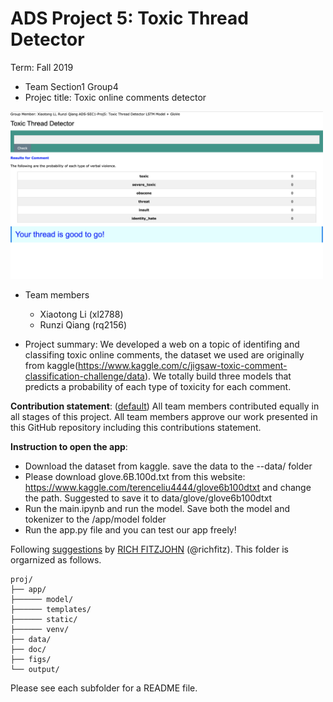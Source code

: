 # ADS Project 5: Toxic Thread Detector

Term: Fall 2019

+ Team Section1 Group4
+ Projec title: Toxic online comments detector
<img src="figs/web.png" alt="Toxic Thread Detector" width="500"/>

+ Team members
	+ Xiaotong Li (xl2788)
	+ Runzi Qiang (rq2156)
	
+ Project summary: We developed a web on a topic of identifing and classifing toxic online comments, the dataset we used are originally from kaggle(https://www.kaggle.com/c/jigsaw-toxic-comment-classification-challenge/data). We totally build three models that predicts a probability of each type of toxicity for each comment.
	
**Contribution statement**: ([default](doc/a_note_on_contributions.md)) All team members contributed equally in all stages of this project. All team members approve our work presented in this GitHub repository including this contributions statement. 


__Instruction to open the app__:
+ Download the dataset from kaggle. save the data to the --data/ folder
+ Please download glove.6B.100d.txt from this website: https://www.kaggle.com/terenceliu4444/glove6b100dtxt and change the path. Suggested to save it to data/glove/glove6b100dtxt
+ Run the main.ipynb and run the model. Save both the model and tokenizer to the /app/model folder
+ Run the app.py file and you can test our app freely!


Following [suggestions](http://nicercode.github.io/blog/2013-04-05-projects/) by [RICH FITZJOHN](http://nicercode.github.io/about/#Team) (@richfitz). This folder is orgarnized as follows.

```
proj/
├── app/
├────── model/
├────── templates/
├────── static/
├────── venv/
├── data/
├── doc/
├── figs/
└── output/
```

Please see each subfolder for a README file.
